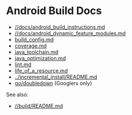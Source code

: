 # Android Build Docs

* [//docs/android_build_instructions.md](/docs/android_build_instructions.md)
* [//docs/android_dynamic_feature_modules.md](/docs/android_dynamic_feature_modules.md)
* [build_config.md](build_config.md)
* [coverage.md](coverage.md)
* [java_toolchain.md](java_toolchain.md)
* [java_optimization.md](java_optimization.md)
* [lint.md](lint.md)
* [life_of_a_resource.md](life_of_a_resource.md)
* [../incremental_install/README.md](../incremental_install/README.md)
* [go/doubledown](https://goto.google.com/doubledown) (Googlers only)

See also:
* [//build/README.md](../../README.md)
